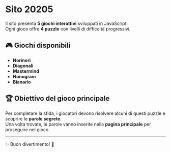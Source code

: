 # Sito 20205

Il sito presenta **5 giochi interattivi** sviluppati in JavaScript.  
Ogni gioco offre **4 puzzle** con livelli di difficoltà progressivi.

## 🎮 Giochi disponibili
- **Norinori**
- **Diagonali**
- **Mastermind**
- **Nonogram**
- **Bianario**

## 🏆 Obiettivo del gioco principale
Per completare la sfida, i giocatori devono risolvere alcuni di questi puzzle e scoprire le **parole segrete**.  
Una volta trovate, le parole vanno inserite nella **pagina principale** per proseguire nel gioco.

---
✨ Buon divertimento! 🚀
